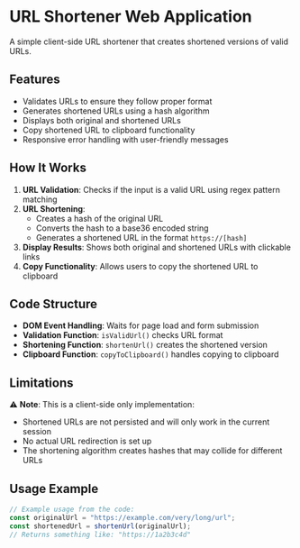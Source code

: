 # URL Shortener Web Application

A simple client-side URL shortener that creates shortened versions of valid URLs.

## Features

- Validates URLs to ensure they follow proper format
- Generates shortened URLs using a hash algorithm
- Displays both original and shortened URLs
- Copy shortened URL to clipboard functionality
- Responsive error handling with user-friendly messages

## How It Works

1. **URL Validation**: Checks if the input is a valid URL using regex pattern matching
2. **URL Shortening**: 
   - Creates a hash of the original URL
   - Converts the hash to a base36 encoded string
   - Generates a shortened URL in the format `https://[hash]`
3. **Display Results**: Shows both original and shortened URLs with clickable links
4. **Copy Functionality**: Allows users to copy the shortened URL to clipboard

## Code Structure

- **DOM Event Handling**: Waits for page load and form submission
- **Validation Function**: `isValidUrl()` checks URL format
- **Shortening Function**: `shortenUrl()` creates the shortened version
- **Clipboard Function**: `copyToClipboard()` handles copying to clipboard

## Limitations

⚠️ **Note**: This is a client-side only implementation:
- Shortened URLs are not persisted and will only work in the current session
- No actual URL redirection is set up
- The shortening algorithm creates hashes that may collide for different URLs

## Usage Example

```javascript
// Example usage from the code:
const originalUrl = "https://example.com/very/long/url";
const shortenedUrl = shortenUrl(originalUrl);
// Returns something like: "https://1a2b3c4d"
